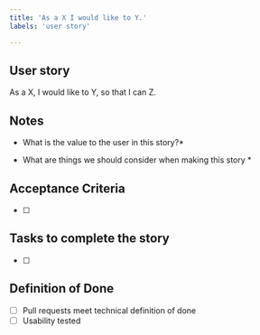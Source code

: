 ```yaml
---
title: 'As a X I would like to Y.'
labels: 'user story'

---
```

## User story
As a X, I would like to Y, so that I can Z.

## Notes
* What is the value to the user in this story?*

* What are things we should consider when making this story *

## Acceptance Criteria
- [ ]

## Tasks to complete the story
- [ ] 

## Definition of Done
- [ ] Pull requests meet technical definition of done
- [ ] Usability tested
